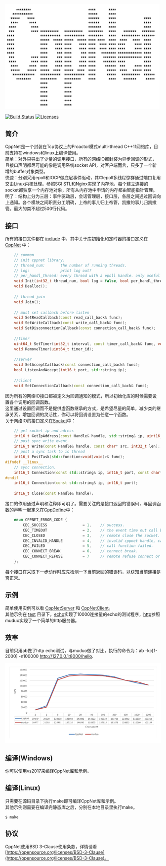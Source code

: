 <p align="left"><img width="500" src="./doc/image/logo.png" alt="cppnet logo"></p>

<p align="left">
    <a href="https://travis-ci.org/caozhiyi/CppNet"><img src="https://travis-ci.org/caozhiyi/CppNet.svg?branch=master" alt="Build Status"></a>
    <a href="https://opensource.org/licenses/BSD-3-Clause"><img src="https://img.shields.io/badge/license-bsd-orange.svg" alt="Licenses"></a>
</p> 

## 简介

CppNet是一个封装在Tcp协议上的Proactor模式multi-thread C++11网络库，目前支持在windows和linux上编译使用。     
 简单：对外只导出了少量的调用接口，所有的网络IO都封装为异步回调的形式，且接口声明都尽可能的像是调用系统socket API，对客户端而言，只多了一个新增的buffer对象类型。   
 快速：分别采用epoll和IOCP做底层事件驱动，其中epoll多线程惊群通过端口复用交由Linux内核处理。参照SGI STL和Nginx实现了内存池，每个建立连接的socket都独享一个内存池对象，所有从内存池中申请的内存都由智能指针管理。   
 明了：结构上分为三层：事件驱动层，会话管理层，接口层，各层之间通过回调向上通知。各个模块之间职责分工明确，上帝的事儿归上帝管，凯撒的事儿归凯撒管。最大的类不超过500行代码。   

## 接口

所有的接口文件都在 [include](/include) 中，其中关于库初始化和定时器的接口定义在 [CppNet](/include/CppNet.h) 中：   
```c++
    // common
    // init cppnet library.
    // thread_num:       the number of running threads.
    // log:              print log out?
    // per_handl_thread: every thread with a epoll handle. only useful in linux.
    void Init(int32_t thread_num, bool log = false, bool per_handl_thread = true);
    void Dealloc();

    // thread join
    void Join();

    // must set callback before listen
    void SetReadCallback(const read_call_back& func);
    void SetWriteCallback(const write_call_back& func);
    void SetDisconnectionCallback(const connection_call_back& func);

    //timer
    uint64_t SetTimer(int32_t interval, const timer_call_back& func, void* param = nullptr, bool always = false);
    void RemoveTimer(uint64_t timer_id);

    //server
    void SetAcceptCallback(const connection_call_back& func);
    bool ListenAndAccept(int16_t port, std::string ip);

    //client
    void SetConnectionCallback(const connection_call_back& func);
```
因为所有的网络IO接口都被定义为回调通知的模式，所以初始化库的时候需要设置各个调用的回调函数。     
这里通过设置回调而不是提供虚函数继承的方式，是希望尽量的简单，减少类的继承关系，增加回调的灵活性，你可以将回调设置为任意一个函数。      
关于网络IO的接口定义在[Socket](/include/Socket.h)中：   
```c++
    // get socket ip and adress
    int16_t GetIpAddress(const Handle& handle, std::string& ip, uint16_t& port);
    // post sync write event.
    int16_t Write(const Handle& handle, const char* src, int32_t len);
    // post a sync task to io thread
    int16_t PostTask(std::function<void(void)>& func);
#ifndef __linux__
    // sync connection. 
    int16_t Connection(const std::string& ip, int16_t port, const char* buf, int32_t buf_len);
#endif
    int16_t Connection(const std::string& ip, int16_t port);

    int16_t Close(const Handle& handle);
```
接口的作用通过声明和注释即可明了。需要关注的是接口返回的错误码，与回调函数的声明一起定义在[CppDefine](/include/CppDefine.h)中：
```c++
    enum CPPNET_ERROR_CODE {
        CEC_SUCCESS                = 1,    // success.
        CEC_TIMEOUT                = 2,    // the event time out call back.
        CEC_CLOSED                 = 3,    // remote close the socket.
        CEC_INVALID_HANDLE         = 4,    // invalid cppnet handle, can't find in socket manager.
        CEC_FAILED                 = 5,    // call function failed.
        CEC_CONNECT_BREAK          = 6,    // connect break.
        CEC_CONNECT_REFUSE         = 7     // remote refuse connect or server not exist.
    };
```
每个接口在采取下一步动作时应先检测一下当前返回的错误码，以获知当前连接是否正常。  

## 示例

简单使用实例可以看 [CppNetServer](/CppNetSev/CppNetServer.cpp) 和 [CppNetClient](/CppNetCli/CppNetClient.cpp)。   
其他示例在 [test](/test) 目录下，[echo](/test/echo)实现了10000连接量的echo的测试程序，[http](/test/http)参照muduo实现了一个简单的http服务器。
## 效率
目前只用ab做了http echo测试，与muduo做了对比，执行的命令为：ab -kc[1-2000] -n100000 http://127.0.0.1:8000/hello.
<p align="left"><img width="896" src="./doc/image/muduo_vs_cppnet.png" alt="mudo vs cppnet"></p>


## 编译(Windows)

你可以使用vs2017来编译CppNet库和示例。    

## 编译(Linux)

只需要在源码目录下执行make即可编译CppNet库和示例。   
其他示例则需要在编译完静态库之后，分别在本地目录里执行make。   
```
$ make
```

## 协议

CppNet使用BSD 3-Clause使用条款，详情请看[https://opensource.org/licenses/BSD-3-Clause](https://opensource.org/licenses/BSD-3-Clause)。
